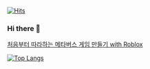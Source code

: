 [![Hits](https://hits.seeyoufarm.com/api/count/incr/badge.svg?url=https%3A%2F%2Fgithub.com%2Ffaith20&count_bg=%2379C83D&title_bg=%23555555&icon=&icon_color=%23E7E7E7&title=hits&edge_flat=false)](https://hits.seeyoufarm.com)

### Hi there 👋

<!--
**faith20/faith20** is a ✨ _special_ ✨ repository because its `README.md` (this file) appears on your GitHub profile.

Here are some ideas to get you started:

- 🔭 I’m currently working on ...
- 🌱 I’m currently learning ...
- 👯 I’m looking to collaborate on ...
- 🤔 I’m looking for help with ...
- 💬 Ask me about ...
- 📫 How to reach me: ...
- 😄 Pronouns: ...
- ⚡ Fun fact: ...
-->

[처음부터 따라하는 메타버스 게임 만들기 with Roblox](https://projectlion.io/courses/technology/roblox)

[![Top Langs](https://github-readme-stats.vercel.app/api/top-langs/?username=faith20&layout=compact&theme=material-palenight)](https://github.com/anuraghazra/github-readme-stats)

<!-- [![wakatime stats](https://github-readme-stats.vercel.app/api/wakatime?username=faith20&theme=material-palenight)](https://github.com/anuraghazra/github-readme-stats) -->

<!-- ![Anurag's GitHub stats](https://github-readme-stats.vercel.app/api?username=faith20&count_private=true&show_icons=true&theme=material-palenight) -->
